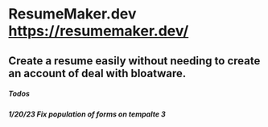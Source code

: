 # ResumeMaker.dev https://resumemaker.dev/

##  Create a resume easily without needing to create an account of deal with bloatware. 


##### Todos
#####  1/20/23 Fix population of forms on tempalte 3 